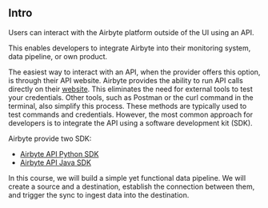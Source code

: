 ## Intro

Users can interact with the Airbyte platform outside of the UI using an API.

This enables developers to integrate Airbyte into their monitoring system, data pipeline, or own product.

The easiest way to interact with an API, when the provider offers this option, is through their API website. Airbyte provides the ability to run API calls directly on their <a href="https://reference.airbyte.com/reference/getting-started" target="_blank">website</a>. This eliminates the need for external tools to test your credentials. Other tools, such as Postman or the curl command in the terminal, also simplify this process. These methods are typically used to test commands and credentials. However, the most common approach for developers is to integrate the API using a software development kit (SDK).

Airbyte provide two SDK:
- <a href="https://github.com/airbytehq/airbyte-api-python-sdk" target="_blank">Airbyte API Python SDK</a>
- <a href="https://github.com/airbytehq/airbyte-api-java-sdk" target="_blank">Airbyte API Java SDK</a>

In this course, we will build a simple yet functional data pipeline. We will create a source and a destination, establish the connection between them, and trigger the sync to ingest data into the destination.

